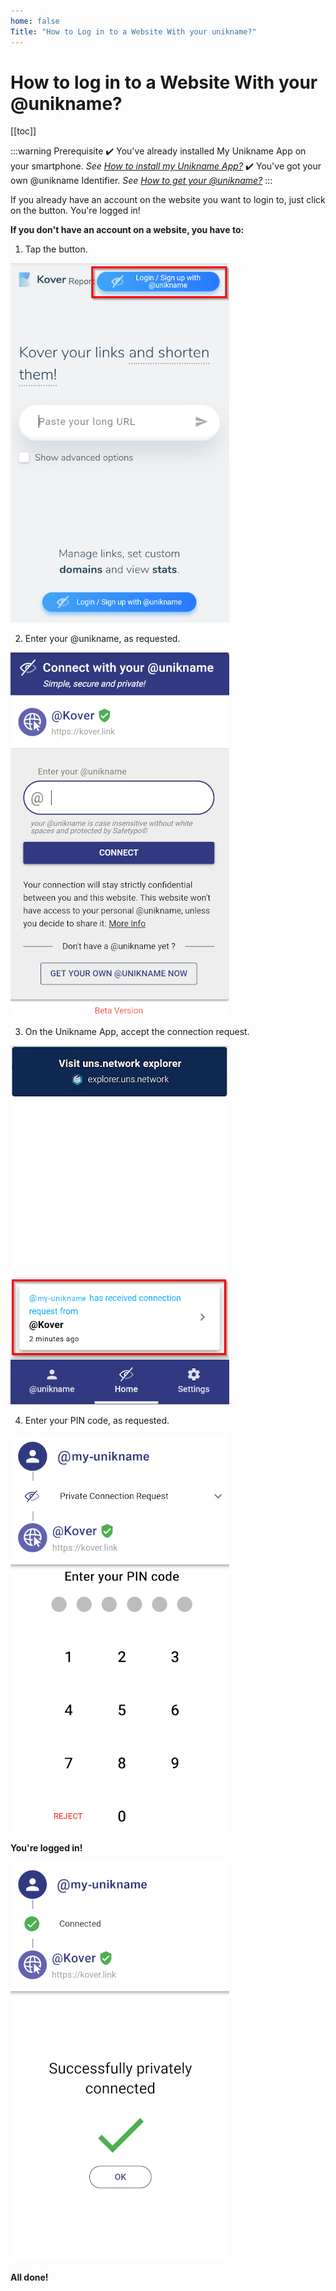 ```yaml
---
home: false
Title: "How to Log in to a Website With your unikname?"
---
```


# How to log in to a Website With your @unikname?

[[toc]]

:::warning Prerequisite
:heavy_check_mark: You've already installed My Unikname App on your smartphone.
<hbox>_See [How to install my Unikname App?](./howto-install-my-unikname-app)_</hbox>
:heavy_check_mark: You've got your own @unikname Identifier.
<hbox>_See [How to get your @unikname?](./howto-get-individual-unikname)_</hbox>
:::

<hseparator/>

If you already have an account on the website you want to login to, just click on the <brand name="UNC"/> button.
You're logged in!

**If you don't have an account on a website, you have to:** 

 1. Tap the <brand name="UNC"/> button.
 
 <hpicture caption="First-time sign-up on kover.link website">![1.ConnectWebsite](./images/1.ConnectWebsite.png)</hpicture>

2. Enter your @unikname, as requested.

<hpicture>![2.ConnectWebsite](./images/2.ConnectWebsite.png)</hpicture>

3. On the Unikname App, accept the connection request.

<hpicture>![3.ConnectWebsite](./images/3.ConnectWebsite.png)</hpicture>

4. Enter your PIN code, as requested. 

<hpicture>![5.ConnectWebsite](./images/5.ConnectWebsite.png)</hpicture>

**You're logged in!**

<hpicture>![6.ConnectWebsite](./images/6.ConnectWebsite.png)</hpicture>

**All done!** 

